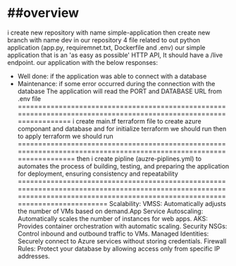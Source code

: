 ##overview
===========
i create new repository with name simple-application then create new branch with name dev
in our repository 4 file related to out python application (app.py, requiremnet.txt, Dockerfile and .env)
our simple application that is an 'as easy as possible' HTTP API, It should have a /live endpoint.
our application with the below responses:
- Well done: if the application was able to connect with a database
- Maintenance: if some error occurred during the connection with the database
The application will read the PORT and DATABASE URL from .env file
===================================================================================================================
i create main.tf terraform file to create azure componant and database
and for initialize terraform we should run <terraform init> then to apply terraform we should run <terraform apply>
====================================================================================================================
then i create pipline (auzre-piplines.yml) to automates the process of building, testing, and preparing the application for deployment, ensuring consistency and repeatability
===============================================================================================================================================================================
Scalability:
VMSS: Automatically adjusts the number of VMs based on demand.App Service Autoscaling: Automatically scales the number of instances for web apps.
AKS: Provides container orchestration with automatic scaling.
Security
NSGs: Control inbound and outbound traffic to VMs.
Managed Identities: Securely connect to Azure services without storing credentials.
Firewall Rules: Protect your database by allowing access only from specific IP addresses.
